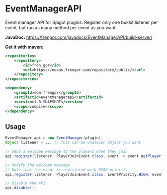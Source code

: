 # EventManagerAPI

Event manager API for Spigot plugins. Register only one bukkit listener per event, but run as many method per event as you want.

**JavaDoc:** <https://frengor.com/javadocs/EventManagerAPI/build-server/>

**Get it with maven:**
```xml
<repositories>
    <repository>
        <id>fren_gor</id>
        <url>https://nexus.frengor.com/repository/public/</url>
    </repository>
</repositories>
```   
```xml
<dependency>
    <groupId>com.frengor</groupId>
    <artifactId>eventmanagerapi</artifactId>
    <version>1.0-SNAPSHOT</version>
    <scope>compile</scope>
</dependency>
```

## Usage

```java
EventManager api = new EventManager(plugin);
Object listener = ... // This can be whatever object you want

// Send a welcome message to the players when they join
api.register(listener, PlayerJoinEvent.class, event -> event.getPlayer().sendMessage("Welcome to our server!"));

// Modify the welcome message
// Note that the event is registered with HIGH priority
api.register(listener, PlayerJoinEvent.class, EventPriority.HIGH, event -> event.setJoinMessage("A player has joined the server!"));

// Disable the API
api.disable();
```

